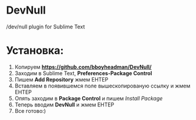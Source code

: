 # DevNull
/dev/null plugin for Sublime Text

# Установка:
  1. Копируем **https://github.com/bboyheadman/DevNull/**
  2. Заходим в Sublime Text, **Preferences-Package Control**
  3. Пишем **Add Repository** жмем ЕНТЕР
  4. Вставляем в появившемся поле вышескопированую ссылку и жмем ЕНТЕР
  5. Опять заходим в **Package Control** и пишем _Install Package_
  6. Теперь вводим **DevNull** и жмем ЕНТЕР
  7. Все готово:)
